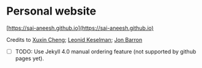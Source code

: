# Personal website
[https://sai-aneesh.github.io](https://sai-aneesh.github.io)

Credits to [Xuxin Cheng](https://chengxuxin.github.io); [Leonid Keselman](https://leonidk.com); [Jon Barron](https://jonbarron.info)
- [ ] TODO: Use Jekyll 4.0 manual ordering feature (not supported by github pages yet).

